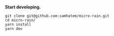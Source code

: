 **Start developing.**

```shell
git clone git@github.com:samhatem/micro-rain.git
cd micro-rain/
yarn install
yarn dev
```
